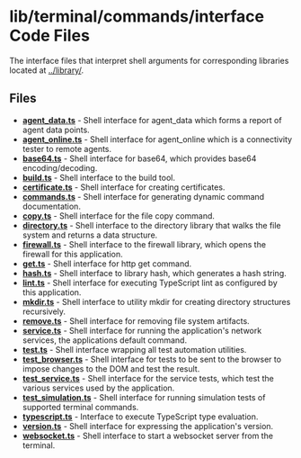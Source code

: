# lib/terminal/commands/interface Code Files
The interface files that interpret shell arguments for corresponding libraries located at [../library/](../library/).

## Files
<!-- Do not edit below this line.  Contents dynamically populated. -->

* **[agent_data.ts](agent_data.ts)**           - Shell interface for agent_data which forms a report of agent data points.
* **[agent_online.ts](agent_online.ts)**       - Shell interface for agent_online which is a connectivity tester to remote agents.
* **[base64.ts](base64.ts)**                   - Shell interface for base64, which provides base64 encoding/decoding.
* **[build.ts](build.ts)**                     - Shell interface to the build tool.
* **[certificate.ts](certificate.ts)**         - Shell interface for creating certificates.
* **[commands.ts](commands.ts)**               - Shell interface for generating dynamic command documentation.
* **[copy.ts](copy.ts)**                       - Shell interface for the file copy command.
* **[directory.ts](directory.ts)**             - Shell interface to the directory library that walks the file system and returns a data structure.
* **[firewall.ts](firewall.ts)**               - Shell interface to the firewall library, which opens the firewall for this application.
* **[get.ts](get.ts)**                         - Shell interface for http get command.
* **[hash.ts](hash.ts)**                       - Shell interface to library hash, which generates a hash string.
* **[lint.ts](lint.ts)**                       - Shell interface for executing TypeScript lint as configured by this application.
* **[mkdir.ts](mkdir.ts)**                     - Shell interface to utility mkdir for creating directory structures recursively.
* **[remove.ts](remove.ts)**                   - Shell interface for removing file system artifacts.
* **[service.ts](service.ts)**                 - Shell interface for running the application's network services, the applications default command.
* **[test.ts](test.ts)**                       - Shell interface wrapping all test automation utilities.
* **[test_browser.ts](test_browser.ts)**       - Shell interface for tests to be sent to the browser to impose changes to the DOM and test the result.
* **[test_service.ts](test_service.ts)**       - Shell interface for the service tests, which test the various services used by the application.
* **[test_simulation.ts](test_simulation.ts)** - Shell interface for running simulation tests of supported terminal commands.
* **[typescript.ts](typescript.ts)**           - Interface to execute TypeScript type evaluation.
* **[version.ts](version.ts)**                 - Shell interface for expressing the application's version.
* **[websocket.ts](websocket.ts)**             - Shell interface to start a websocket server from the terminal.